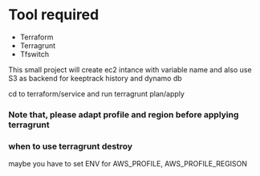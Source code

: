 # Tool required

- Terraform
- Terragrunt
- Tfswitch

This small project will create ec2 intance with variable name and also use S3 as backend for keeptrack history and dynamo db

cd to terraform/service and run terragrunt plan/apply

### Note that, please adapt profile and region before applying terragrunt

### when to use terragrunt destroy 

maybe you have to set ENV for AWS_PROFILE, AWS_PROFILE_REGISON